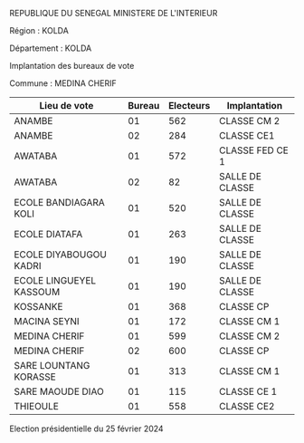 REPUBLIQUE DU SENEGAL MINISTERE DE L'INTERIEUR

Région : KOLDA

Département : KOLDA

Implantation des bureaux de vote

Commune : MEDINA CHERIF

| Lieu de vote | Bureau | Electeurs | Implantation |
| - | - | - | - |
| ANAMBE | 01 | 562 | CLASSE CM 2 |
| ANAMBE | 02 | 284 | CLASSE CE1 |
| AWATABA | 01 | 572 | CLASSE FED CE 1 |
| AWATABA | 02 | 82 | SALLE DE CLASSE |
| ECOLE BANDIAGARA KOLI | 01 | 520 | SALLE DE CLASSE |
| ECOLE DIATAFA | 01 | 263 | SALLE DE CLASSE |
| ECOLE DIYABOUGOU KADRI | 01 | 190 | SALLE DE CLASSE |
| ECOLE LINGUEYEL KASSOUM | 01 | 190 | SALLE DE CLASSE |
| KOSSANKE | 01 | 368 | CLASSE CP |
| MACINA SEYNI | 01 | 172 | CLASSE CM 1 |
| MEDINA CHERIF | 01 | 599 | CLASSE CM 2 |
| MEDINA CHERIF | 02 | 600 | CLASSE CP |
| SARE LOUNTANG KORASSE | 01 | 313 | CLASSE CM 1 |
| SARE MAOUDE DIAO | 01 | 115 | CLASSE CE 1 |
| THIEOULE | 01 | 558 | CLASSE CE2 |

<!-- PageNumber="11/17" -->

Election présidentielle du 25 février 2024
